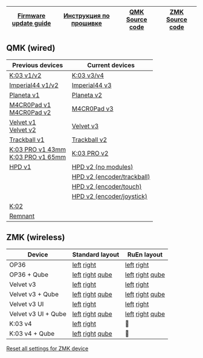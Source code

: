 | [Firmware update guide][01]  | [Инструкция по прошивке][02] | [QMK Source code][03] | [ZMK Source code][04] |
| ---------------------------  | ---------------------------- | --------------------- | --------------------- |

[01]: https://journey.ergohaven.xyz/en-gb/pages/docs/
[02]: https://journey.ergohaven.xyz/pages/docs/
[03]: https://github.com/ergohaven/vial-qmk
[04]: https://github.com/ergohaven/?q=zmk&type=all&language=&sort=


## QMK (wired)
| Previous devices                                  | Current devices                  |
| ------------------------------------------------- | -------------------------------- |
| [K:03 v1/v2][05]                                  | [K:03 v3/v4][19]                 |
| [Imperial44 v1/v2][06]                            | [Imperial44 v3][24]              |
| [Planeta v1][08]                                  | [Planeta v2][09]                 |
| [M4CR0Pad v1][10]</br>[M4CR0Pad v2][11]           | [M4CR0Pad v3][27]                |
| [Velvet v1][13]</br>[Velvet v2][14]               | [Velvet v3][17]                  |
| [Trackball v1][15]                                | [Trackball v2][20]               |
| [K:03 PRO v1 43mm][16]</br>[K:03 PRO v1 65mm][18] | [K:03 PRO v2][25]                |
| [HPD v1][04]                                      | [HPD v2 (no modules)][21]        |
|                                                   | [HPD v2 (encoder/trackball)][22] |
|                                                   | [HPD v2 (encoder/touch)][23]     |
|                                                   | [HPD v2 (encoder/joystick)][26]  |
| [K:02][07]                                        |                                  |
| [Remnant][12]                                     |                                  |

[04]: https://github.com/ergohaven/vial-qmk/releases/download/3.8.7/3.8.7_hpd_v1.uf2
[05]: https://github.com/ergohaven/vial-qmk/releases/download/3.8.7/3.8.7_k03_v1_v2.uf2
[06]: https://github.com/ergohaven/vial-qmk/releases/download/3.8.7/3.8.7_imperial44_v1_v2.uf2
[07]: https://github.com/ergohaven/vial-qmk/releases/download/3.8.7/3.8.7_k02_v1.uf2
[08]: https://github.com/ergohaven/vial-qmk/releases/download/3.8.7/3.8.7_planeta_v1.uf2
[09]: https://github.com/ergohaven/vial-qmk/releases/download/3.8.7/3.8.7_planeta_v2.uf2
[10]: https://github.com/ergohaven/vial-qmk/releases/download/3.8.7/3.8.7_macropad_v1.uf2
[11]: https://github.com/ergohaven/vial-qmk/releases/download/3.8.7/3.8.7_macropad_v2.uf2
[12]: https://github.com/ergohaven/vial-qmk/releases/download/3.8.7/3.8.7_remnant_v1.uf2
[13]: https://github.com/ergohaven/vial-qmk/releases/download/3.8.7/3.8.7_velvet_v1.uf2
[14]: https://github.com/ergohaven/vial-qmk/releases/download/3.8.7/3.8.7_velvet_v2.uf2
[15]: https://github.com/ergohaven/vial-qmk/releases/download/3.8.7/3.8.7_trackball_v1.uf2
[16]: https://github.com/ergohaven/vial-qmk/releases/download/3.8.7/3.8.7_k03pro_43mm_v1.uf2
[17]: https://github.com/ergohaven/vial-qmk/releases/download/3.8.7/3.8.7_velvet_v3.uf2
[18]: https://github.com/ergohaven/vial-qmk/releases/download/3.8.7/3.8.7_k03pro_65mm_v1.uf2
[19]: https://github.com/ergohaven/vial-qmk/releases/download/3.8.7/3.8.7_k03_v3_v4.uf2
[20]: https://github.com/ergohaven/vial-qmk/releases/download/3.8.7/3.8.7_trackball_v2.uf2
[21]: https://github.com/ergohaven/vial-qmk/releases/download/3.8.7/3.8.7_hpd_v2.uf2
[22]: https://github.com/ergohaven/vial-qmk/releases/download/3.8.7/3.8.7_hpd_v2_enc_ball.uf2
[23]: https://github.com/ergohaven/vial-qmk/releases/download/3.8.7/3.8.7_hpd_v2_enc_touch.uf2
[24]: https://github.com/ergohaven/vial-qmk/releases/download/3.8.7/3.8.7_imperial44_v3.uf2
[25]: https://github.com/ergohaven/vial-qmk/releases/download/3.8.7/3.8.7_k03pro_v2.uf2
[26]: https://github.com/ergohaven/vial-qmk/releases/download/3.8.7/3.8.7_hpd_v2_enc_joy.uf2
[27]: https://github.com/ergohaven/vial-qmk/releases/download/3.8.7/3.8.7_macropad_v3.uf2

## ZMK (wireless)
| Device              | Standard layout                   | RuEn layout                       |
| ------------------- | --------------------------------- | --------------------------------- |
| OP36                | [left][50] [right][52]            | [left][51] [right][52]            |
| OP36 + Qube         | [left][53] [right][52] [qube][54] | [left][53] [right][52] [qube][55] |
| Velvet v3           | [left][60] [right][62]            | [left][61] [right][62]            |
| Velvet v3 + Qube    | [left][63] [right][62] [qube][64] | [left][63] [right][62] [qube][65] |
| Velvet v3 UI        | [left][70] [right][71]            | [left][70] [right][72]            |
| Velvet v3 UI + Qube | [left][70] [right][73] [qube][74] | [left][70] [right][73] [qube][75] |
| K:03 v4             | [left][80] [right][82]            | 🚧                                |
| K:03 v4 + Qube      | [left][83] [right][82] [qube][84] | 🚧                                |


[Reset all settings for ZMK device][00]

[00]: https://github.com/ergohaven/ergohaven-zmk/releases/download/2025.07.28/settings_reset-ergohaven-zmk.uf2

[50]: https://github.com/ergohaven/ergohaven-zmk/releases/download/2025.07.28/op36_left-ergohaven-zmk.uf2
[51]: https://github.com/ergohaven/ergohaven-zmk/releases/download/2025.07.28/op36_left_ruen-ergohaven-zmk.uf2
[52]: https://github.com/ergohaven/ergohaven-zmk/releases/download/2025.07.28/op36_right-ergohaven-zmk.uf2
[53]: https://github.com/ergohaven/ergohaven-zmk/releases/download/2025.07.28/op36_left_qube-ergohaven-zmk.uf2
[54]: https://github.com/ergohaven/ergohaven-zmk/releases/download/2025.07.28/op36_qube-ergohaven-zmk.uf2
[55]: https://github.com/ergohaven/ergohaven-zmk/releases/download/2025.07.28/op36_qube_ruen-ergohaven-zmk.uf2

[60]: https://github.com/ergohaven/ergohaven-zmk/releases/download/2025.07.28/velvet_v3_left-ergohaven-zmk.uf2
[61]: https://github.com/ergohaven/ergohaven-zmk/releases/download/2025.07.28/velvet_v3_left_ruen-ergohaven-zmk.uf2
[62]: https://github.com/ergohaven/ergohaven-zmk/releases/download/2025.07.28/velvet_v3_right-ergohaven-zmk.uf2
[63]: https://github.com/ergohaven/ergohaven-zmk/releases/download/2025.07.28/velvet_v3_left_qube-ergohaven-zmk.uf2
[64]: https://github.com/ergohaven/ergohaven-zmk/releases/download/2025.07.28/velvet_v3_qube-ergohaven-zmk.uf2
[65]: https://github.com/ergohaven/ergohaven-zmk/releases/download/2025.07.28/velvet_v3_qube_ruen-ergohaven-zmk.uf2

[70]: https://github.com/ergohaven/ergohaven-zmk/releases/download/2025.07.28/velvet_v3_ui_left-ergohaven-zmk.uf2
[71]: https://github.com/ergohaven/ergohaven-zmk/releases/download/2025.07.28/velvet_v3_ui_right-ergohaven-zmk.uf2
[72]: https://github.com/ergohaven/ergohaven-zmk/releases/download/2025.07.28/velvet_v3_ui_right_ruen-ergohaven-zmk.uf2
[73]: https://github.com/ergohaven/ergohaven-zmk/releases/download/2025.07.28/velvet_v3_ui_right_qube-ergohaven-zmk.uf2
[74]: https://github.com/ergohaven/ergohaven-zmk/releases/download/2025.07.28/velvet_v3_ui_qube-ergohaven-zmk.uf2
[75]: https://github.com/ergohaven/ergohaven-zmk/releases/download/2025.07.28/velvet_v3_ui_qube_ruen-ergohaven-zmk.uf2

[80]: https://github.com/ergohaven/ergohaven-zmk/releases/download/2025.07.28/k03_left-ergohaven-zmk.uf2
[81]: https://github.com/ergohaven/ergohaven-zmk/releases/download/2025.07.28/k03_left_ruen-ergohaven-zmk.uf2
[82]: https://github.com/ergohaven/ergohaven-zmk/releases/download/2025.07.28/k03_right-ergohaven-zmk.uf2
[83]: https://github.com/ergohaven/ergohaven-zmk/releases/download/2025.07.28/k03_left_qube-ergohaven-zmk.uf2
[84]: https://github.com/ergohaven/ergohaven-zmk/releases/download/2025.07.28/k03_qube-ergohaven-zmk.uf2
[85]: https://github.com/ergohaven/ergohaven-zmk/releases/download/2025.07.28/k03_qube_ruen-ergohaven-zmk.uf2
